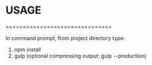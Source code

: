 # USAGE
===============================

In command prompt, from project directory type:

1. npm install
2. gulp (optional compressing output: gulp --production)
